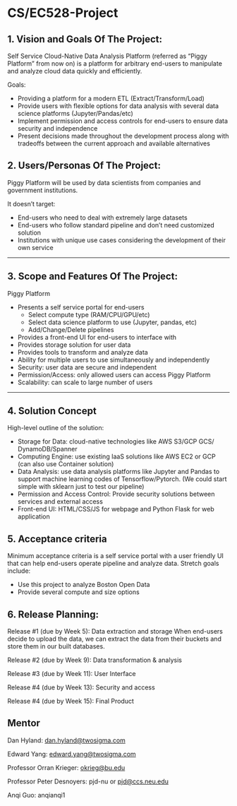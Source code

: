 # CS/EC528-Project

## 1. Vision and Goals Of The Project:

Self Service Cloud-Native Data Analysis Platform (referred as “Piggy Platform” from now on) is a platform for arbitrary end-users to manipulate and analyze cloud data quickly and efficiently.

Goals:
- Providing a platform for a modern ETL (Extract/Transform/Load)
- Provide users with flexible options for data analysis with several data science platforms (Jupyter/Pandas/etc)
- Implement permission and access controls for end-users to ensure data security and independence
- Present decisions made throughout the development process along with tradeoffs between the current approach and available alternatives

## 2. Users/Personas Of The Project:
Piggy Platform will be used by data scientists from companies and government institutions.

It doesn’t target:
- End-users who need to deal with extremely large datasets
- End-users who follow standard pipeline and don’t need customized solution
- Institutions with unique use cases considering the development of their own service


** **

## 3.   Scope and Features Of The Project:

Piggy Platform
- Presents a self service portal for end-users
  - Select compute type (RAM/CPU/GPU/etc)
  - Select data science platform to use (Jupyter, pandas, etc)
  - Add/Change/Delete pipelines
- Provides a front-end UI for end-users to interface with
- Provides storage solution for user data
- Provides tools to transform and analyze data
- Ability for multiple users to use simultaneously and independently
- Security: user data are secure and independent
- Permission/Access: only allowed users can access Piggy Platform
- Scalability: can scale to large number of users

** **

## 4. Solution Concept
High-level outline of the solution:
- Storage for Data: cloud-native technologies like AWS S3/GCP GCS/ DynamoDB/Spanner
- Computing Engine: use existing IaaS solutions like AWS EC2 or GCP (can also use Container solution) 
- Data Analysis: use data analysis platforms like Jupyter and Pandas to support machine learning codes of Tensorflow/Pytorch. (We could start simple with sklearn just to test our pipeline)
- Permission and Access Control: Provide security solutions between services and external access
- Front-end UI: HTML/CSS/JS for webpage and  Python Flask for web application

## 5. Acceptance criteria
Minimum acceptance criteria is a self service portal with a user friendly UI that can help end-users operate pipeline and analyze data. 
Stretch goals include:
- Use this project to analyze Boston Open Data
- Provide several compute and size options

## 6.  Release Planning:
Release #1 (due by Week 5):
Data extraction and storage
When end-users decide to upload the data, we can extract the data from their buckets and store them in our built databases.

Release #2 (due by Week 9):
Data transformation & analysis

Release #3 (due by Week 11):
User Interface

Release #4 (due by Week 13):
Security and access

Release #4 (due by Week 15):
Final Product

## Mentor
Dan Hyland:
dan.hyland@twosigma.com

Edward Yang:
edward.yang@twosigma.com

Professor Orran Krieger:
okrieg@bu.edu

Professor Peter Desnoyers:
pjd-nu or pjd@ccs.neu.edu

Anqi Guo:
anqianqi1
